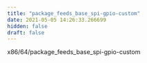 ```yaml
---
title: "package_feeds_base_spi-gpio-custom"
date: 2021-05-05 14:26:33.266699
hidden: false
draft: false
---
```


x86/64/package_feeds_base_spi-gpio-custom

